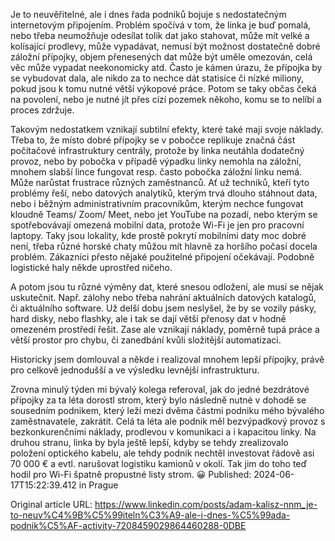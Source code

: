Je to neuvěřitelné, ale i dnes řada podniků bojuje s nedostatečným internetovým připojením. Problém spočívá v tom, že linka je buď pomalá, nebo třeba neumožňuje odesílat tolik dat jako stahovat, může mít velké a kolísající prodlevy, může vypadávat, nemusí být možnost dostatečně dobré záložní přípojky, objem přenesených dat může být uměle omezován, celá věc může vypadat neekonomicky atd. Často je kámen úrazu, že přípojka by se vybudovat dala, ale nikdo za to nechce dát statisíce či nízké miliony, pokud jsou k tomu nutné větší výkopové práce. Potom se taky občas čeká na povolení, nebo je nutné jít přes cízí pozemek někoho, komu se to nelíbí a proces zdržuje.


Takovým nedostatkem vznikají subtilní efekty, které také mají svoje náklady. Třeba to, že místo dobré přípojky se v pobočce replikuje značná část počítačové infrastruktury centrály, protože by linka neutáhla dodatečný provoz, nebo by pobočka v případě výpadku linky nemohla na záložní, mnohem slabší lince fungovat resp. často pobočka záložní linku nemá. Může narůstat frustrace různých zaměstnanců. Ať už techniků, kteří tyto problémy řeší, nebo datových analytiků, kterým trvá dlouho stáhnout data, nebo i běžným administrativním pracovníkům, kterým nechce fungovat kloudně Teams/ Zoom/ Meet, nebo jet YouTube na pozadí, nebo kterým se spotřebovávají omezená mobilní data, protože Wi-Fi je jen pro pracovní laptopy. Taky jsou lokality, kde prostě pokrytí mobilními daty moc dobré není, třeba různé horské chaty můžou mít hlavně za horšího počasí docela problém. Zákazníci přesto nějaké použitelné připojení očekávají. Podobně logistické haly někde uprostřed ničeho.


A potom jsou tu různé výměny dat, které snesou odložení, ale musí se nějak uskutečnit. Např. zálohy nebo třeba nahrání aktuálních datových katalogů, či aktuálního software. Už delší dobu jsem neslyšel, že by se vozily pásky, hard disky, nebo flashky, ale i tak se dají větší přenosy dat v hodně omezeném prostředí řešit. Zase ale vznikají náklady, poměrně tupá práce a větší prostor pro chybu, či zanedbání kvůli složitější automatizaci.


Historicky jsem domlouval a někde i realizoval mnohem lepší přípojky, právě pro celkově jednodušší a ve výsledku levnější infrastrukturu.

Zrovna minulý týden mi bývalý kolega referoval, jak do jedné bezdrátové přípojky za ta léta dorostl strom, který bylo následně nutné v dohodě se sousedním podnikem, který leží mezi dvěma částmi podniku mého bývalého zaměstnavatele, zakrátit. Celá ta léta ale podnik měl bezvýpadkový provoz s bezkonkurenčními náklady, prodlevou v komunikaci a i kapacitou linky. Na druhou stranu, linka by byla ještě lepší, kdyby se tehdy zrealizovalo položení optického kabelu, ale tehdy podnik nechtěl investovat řádově asi 70 000 € a evtl. narušovat logistiku kamionů v okolí. Tak jim do toho teď hodil pro Wi-Fi špatně propustné listy strom. 😀
Published: 2024-06-17T15:22:39.412 in Prague

Original article URL: https://www.linkedin.com/posts/adam-kalisz-nnm_je-to-neuv%C4%9B%C5%99iteln%C3%A9-ale-i-dnes-%C5%99ada-podnik%C5%AF-activity-7208459029864460288-0DBE

